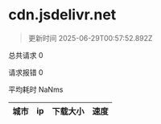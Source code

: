 
  # cdn.jsdelivr.net

  > 更新时间 2025-06-29T00:57:52.892Z
  
  总共请求 0

  请求报错 0

  平均耗时 NaNms

|城市|ip|下载大小|速度|
|-----|----------|---|---|

  